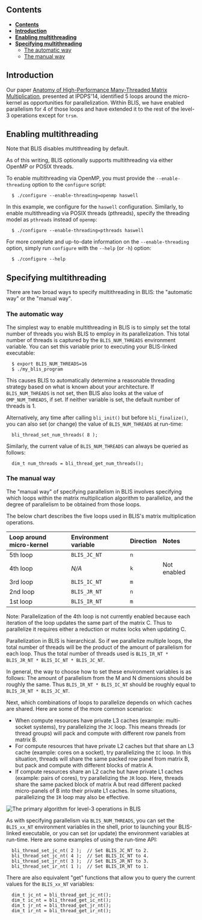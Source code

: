 ## Contents

* **[Contents](Multithreading.md#contents)**
* **[Introduction](Multithreading.md#introduction)**
* **[Enabling multithreading](Multithreading.md#enabling-multithreading)**
* **[Specifying multithreading](Multithreading.md#specifying-multithreading)**
  * [The automatic way](Multithreading.md#the-automatic-way)
  * [The manual way](Multithreading.md#the-manual-way)

## Introduction

Our paper [Anatomy of High-Performance Many-Threaded Matrix Multiplication](https://github.com/flame/blis#citations), presented at IPDPS'14, identified 5 loops around the micro-kernel as opportunities for parallelization. Within BLIS, we have enabled parallelism for 4 of those loops and have extended it to the rest of the level-3 operations except for `trsm`.

## Enabling multithreading

Note that BLIS disables multithreading by default.

As of this writing, BLIS optionally supports multithreading via either OpenMP or POSIX threads.

To enable multithreading via OpenMP, you must provide the `--enable-threading` option to the `configure` script:
```
  $ ./configure --enable-threading=openmp haswell
```
In this example, we configure for the `haswell` configuration. Similarly, to enable multithreading via POSIX threads (pthreads), specify the threading model as `pthreads` instead of `openmp`:
```
  $ ./configure --enable-threading=pthreads haswell
```
For more complete and up-to-date information on the `--enable-threading` option, simply run `configure` with the `--help` (or `-h`) option:
```
  $ ./configure --help
```


## Specifying multithreading

There are two broad ways to specify multithreading in BLIS: the "automatic way" or the "manual way".

### The automatic way

The simplest way to enable multithreading in BLIS is to simply set the total number of threads you wish BLIS to employ in its parallelization. This total number of threads is captured by the `BLIS_NUM_THREADS` environment variable. You can set this variable prior to executing your BLIS-linked executable:

```
  $ export BLIS_NUM_THREADS=16
  $ ./my_blis_program
```
This causes BLIS to automatically determine a reasonable threading strategy based on what is known about your architecture. If `BLIS_NUM_THREADS` is not set, then BLIS also looks at the value of `OMP_NUM_THREADS`, if set. If neither variable is set, the default number of threads is 1.
 
Alternatively, any time after calling `bli_init()` but before `bli_finalize()`, you can also set (or change) the value of `BLIS_NUM_THREADS` at run-time:
```
  bli_thread_set_num_threads( 8 );
```
Similarly, the current value of `BLIS_NUM_THREADS` can always be queried as follows:
```
  dim_t num_threads = bli_thread_get_num_threads();
```

### The manual way

The "manual way" of specifying parallelism in BLIS involves specifying which loops within the matrix multiplication algorithm to parallelize, and the degree of parallelism to be obtained from those loops.

The below chart describes the five loops used in BLIS's matrix multiplication operations. 

| Loop around micro-kernel | Environment variable | Direction | Notes       |
|:-------------------------|:---------------------|:----------|:------------|
| 5th loop                 | `BLIS_JC_NT`         | `n`       |             |
| 4th loop                 | _N/A_                | `k`       | Not enabled |
| 3rd loop                 | `BLIS_IC_NT`         | `m`       |             |
| 2nd loop                 | `BLIS_JR_NT`         | `n`       |             |
| 1st loop                 | `BLIS_IR_NT`         | `m`       |             |

Note: Parallelization of the 4th loop is not currently enabled because each iteration of the loop updates the same part of the matrix C. Thus to parallelize it requires either a reduction or mutex locks when updating C.

Parallelization in BLIS is hierarchical. So if we parallelize multiple loops, the total number of threads will be the product of the amount of parallelism for each loop. Thus the total number of threads used is `BLIS_IR_NT * BLIS_JR_NT * BLIS_IC_NT * BLIS_JC_NT`.

In general, the way to choose how to set these environment variables is as follows: The amount of parallelism from the M and N dimensions should be roughly the same. Thus `BLIS_IR_NT * BLIS_IC_NT` should be roughly equal to `BLIS_JR_NT * BLIS_JC_NT`.

Next, which combinations of loops to parallelize depends on which caches are shared. Here are some of the more common scenarios:
 * When compute resources have private L3 caches (example: multi-socket systems), try parallelizing  the `JC` loop. This means threads (or thread groups) will pack and compute with different row panels from matrix B.
 * For compute resources that have private L2 caches but that share an L3 cache (example: cores on a socket), try parallelizing the `IC` loop. In this situation, threads will share the same packed row panel from matrix B, but pack and compute with different blocks of matrix A.
 * If compute resources share an L2 cache but have private L1 caches (example: pairs of cores), try parallelizing the `JR` loop. Here, threads share the same packed block of matrix A but read different packed micro-panels of B into their private L1 caches. In some situations, parallelizing the `IR` loop may also be effective.

![The primary algorithm for level-3 operations in BLIS](http://www.cs.utexas.edu/users/field/mm_algorithm.png)

As with specifying parallelism via `BLIS_NUM_THREADS`, you can set the `BLIS_xx_NT` environment variables in the shell, prior to launching your BLIS-linked executable, or you can set (or update) the environment variables at run-time. Here are some examples of using the run-time API:
```
  bli_thread_set_jc_nt( 2 );  // Set BLIS_JC_NT to 2.
  bli_thread_set_jc_nt( 4 );  // Set BLIS_IC_NT to 4.
  bli_thread_set_jr_nt( 3 );  // Set BLIS_JR_NT to 3.
  bli_thread_set_ir_nt( 1 );  // Set BLIS_IR_NT to 1.
```
  There are also equivalent "get" functions that allow you to query the current values for the `BLIS_xx_NT` variables:
```
  dim_t jc_nt = bli_thread_get_jc_nt();
  dim_t ic_nt = bli_thread_get_ic_nt();
  dim_t jr_nt = bli_thread_get_jr_nt();
  dim_t ir_nt = bli_thread_get_ir_nt();
```

